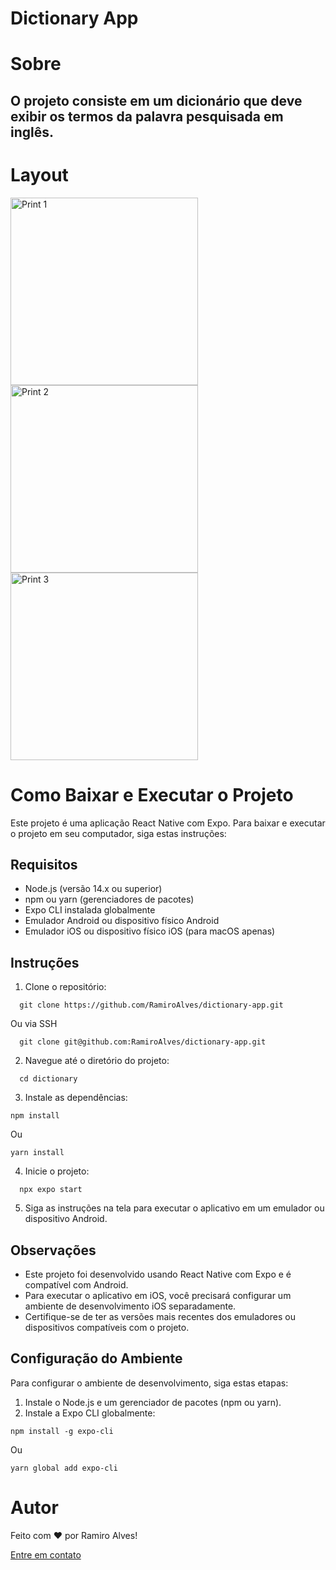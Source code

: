 # Dictionary App

# Sobre
## O projeto consiste em um dicionário que deve exibir os termos da palavra pesquisada em inglês.

# Layout
<img src="https://github.com/user-attachments/assets/b7f61378-f951-477b-8c8d-3919cafe8748" alt="Print 1" style="width: 300px; max-width: 100%; height: auto;">
<img src="https://github.com/user-attachments/assets/d09fa9d2-8369-4776-a954-cec125268348" alt="Print 2" style="width: 300px; max-width: 100%; height: auto;">
<img src="https://github.com/user-attachments/assets/038b29ad-20ee-4c5f-a637-1c4d0af58c04" alt="Print 3" style="width: 300px; max-width: 100%; height: auto;">

# Como Baixar e Executar o Projeto

Este projeto é uma aplicação React Native com Expo. Para baixar e executar o projeto em seu computador, siga estas instruções:

## Requisitos

- Node.js (versão 14.x ou superior)
- npm ou yarn (gerenciadores de pacotes)
- Expo CLI instalada globalmente
- Emulador Android ou dispositivo físico Android
- Emulador iOS ou dispositivo físico iOS (para macOS apenas)

## Instruções

1. Clone o repositório:
```
  git clone https://github.com/RamiroAlves/dictionary-app.git
```
  Ou via SSH
```
  git clone git@github.com:RamiroAlves/dictionary-app.git
```

2. Navegue até o diretório do projeto:
```
  cd dictionary
```


3. Instale as dependências:
```
npm install
```
Ou
```
yarn install
```


4. Inicie o projeto:
```
  npx expo start
```


5. Siga as instruções na tela para executar o aplicativo em um emulador ou dispositivo Android.

## Observações

- Este projeto foi desenvolvido usando React Native com Expo e é compatível com Android.
- Para executar o aplicativo em iOS, você precisará configurar um ambiente de desenvolvimento iOS separadamente.
- Certifique-se de ter as versões mais recentes dos emuladores ou dispositivos compatíveis com o projeto.

## Configuração do Ambiente

Para configurar o ambiente de desenvolvimento, siga estas etapas:

1. Instale o Node.js e um gerenciador de pacotes (npm ou yarn).
2. Instale a Expo CLI globalmente:

```
npm install -g expo-cli
```
Ou
```
yarn global add expo-cli
```

# Autor

Feito com ❤️ por Ramiro Alves!

[Entre em contato](https://www.linkedin.com/in/ramiro-alves/)
